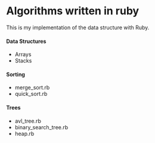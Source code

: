 # Algorithms written in ruby
This is my implementation of the data structure with Ruby.

#### Data Structures
- Arrays
- Stacks

#### Sorting
- merge_sort.rb
- quick_sort.rb

#### Trees
- avl_tree.rb
- binary_search_tree.rb
- heap.rb
